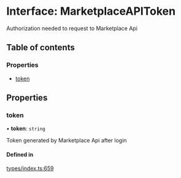 # Interface: MarketplaceAPIToken

Authorization needed to request to Marketplace Api

## Table of contents

### Properties

- [token](MarketplaceAPIToken.md#token)

## Properties

### token

• **token**: `string`

Token generated by Marketplace Api after login

#### Defined in

[types/index.ts:659](https://github.com/nevermined-io/components-catalog/blob/a83ee34/lib/src/types/index.ts#L659)
